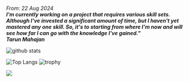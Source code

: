 <em><br>From: 22 Aug 2024<strong><br>I'm currently working on a project that requires various skill sets. Although I've invested a significant amount of time, but I haven't yet mastered any one skill. So, it's to starting from where I'm now and will see how far I can go with the knowledge I've gained."<br>Tarun Mahajan</strong></em>


![github stats](https://github-readme-stats-sigma-five.vercel.app/api?username=tango4567&show_icons=true)



![Top Langs](https://github-readme-stats-sigma-five.vercel.app/api/top-langs/?username=tango4567&langs_count=3&hide=javascript,go,html,css,tex)
![trophy](https://github-profile-trophy.vercel.app/?username=tango4567&theme=onedark)

![](https://komarev.com/ghpvc/?username=tango4567)

<!--
![Top Langs](https://github-readme-stats-sigma-five.vercel.app/api/top-langs/?username=tango4567&langs_count=3&hide=javascript,go,html,css,tex)
<p>&nbsp;<img align="center" src="https://github-readme-stats.vercel.app/api?username=tango4567&show_icons=true&locale=en", alt="tango4567" />
![Top Langs](https://github-readme-stats.vercel.app/api/top-langs/?username=giswqs&hide_langs_below=10) 
-->



